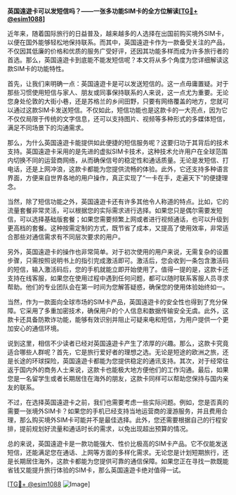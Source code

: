 **英国遠遊卡可以发短信吗？——一张多功能SIM卡的全方位解读[[TG💪+ @esim1088](https://t.me/s/esim1088)]**

近年来，随着国际旅行的日益普及，越来越多的人选择在出国前购买境外SIM卡，以便在国外能够轻松地保持联系。而其中，英国遠遊卡作为一款备受关注的产品，不仅因其低廉的价格和优质的服务广受好评，还因其功能多样而成为许多旅行者的首选。那么，英国遠遊卡到底能不能发短信呢？本文将从多个角度为您详细解读这款SIM卡的功能特性。

首先，让我们来明确一点：英国遠遊卡是可以发送短信的。这一点毋庸置疑。对于那些习惯使用短信与家人、朋友或同事保持联系的人来说，这一点尤为重要。无论您身处伦敦的大街小巷，还是苏格兰的乡间田野，只要有网络覆盖的地方，您就可以通过这款SIM卡发送短信。不仅如此，短信功能也是这款卡的一大亮点，因为它不仅仅局限于传统的文字信息，还可以支持图片、视频等多种形式的多媒体短信，满足不同场景下的沟通需求。

那么，为什么英国遠遊卡能提供如此便捷的短信服务呢？这要归功于其背后的技术支持。英国遠遊卡采用的是先进的虚拟SIM卡技术，这种技术允许用户在全球范围内切换不同的运营商网络，从而确保信号的稳定性和通话质量。无论是发短信、打电话，还是上网冲浪，这款卡都能为您提供流畅的体验。此外，它还支持多种语言界面，方便来自世界各地的用户操作，真正实现了“一卡在手，走遍天下”的便捷理念。

当然，除了短信功能之外，英国遠遊卡还有许多其他令人称道的特点。比如，它的流量套餐非常灵活，可以根据您的实际需求进行选择。如果您只是偶尔需要发短信，可以选择基础版套餐；如果您需要频繁上网或者进行视频通话，也可以升级到更高档的套餐。这种按需定制的方式，既节省了成本，又提高了使用效率，非常适合那些对通信需求有不同层次要求的用户。

另外，英国遠遊卡的操作也非常简单。对于初次使用的用户来说，无需复杂的设置步骤，只需按照说明书上的指引完成激活即可。激活后，您会收到一条包含激活码的短信，输入激活码后，您的手机就能立即开始使用了。值得一提的是，这款卡还支持在线客服，如果您在使用过程中遇到任何问题，都可以随时联系客服人员寻求帮助。他们的专业团队会在第一时间为您解答疑惑，确保您的使用体验始终如一。

当然，作为一款面向全球市场的SIM卡产品，英国遠遊卡的安全性也得到了充分保障。它采用了多重加密技术，确保用户的个人信息和数据传输安全无虞。此外，这款卡还具备防欺诈功能，能够有效识别并阻止可疑来电和短信，为用户提供一个更加安心的通信环境。

说到这里，相信不少读者已经对英国遠遊卡产生了浓厚的兴趣。那么，这款卡究竟适合哪些人群呢？首先，它是旅行爱好者的理想之选。无论是短途的欧洲之旅，还是长途的环球探险，英国遠遊卡都能为您提供稳定的通讯支持。其次，对于经常往返于国内外的商务人士来说，这款卡也能极大地方便他们的工作沟通。最后，如果您是一名留学生或者长期居住在海外的朋友，这款卡同样可以帮助您保持与国内亲友的联系。

不过，在选择英国遠遊卡之前，我们也需要考虑一些实际问题。例如，您是否真的需要一张境外SIM卡？如果您的手机已经支持当地运营商的漫游服务，并且费用合理，那么购买境外SIM卡可能并不是最佳选择。此外，您还需要根据自己的行程安排，提前规划好流量和通话时长的需求，以免出现超出预算的情况。

总的来说，英国遠遊卡是一款功能强大、性价比极高的SIM卡产品。它不仅能发送短信，还能满足您在通话、上网等方面的多样化需求。无论您是计划短期旅行，还是长期居住海外，这款卡都能为您提供可靠的通信保障。如果您正在寻找一款既能省钱又能提升旅行体验的SIM卡，那么英国遠遊卡绝对值得一试。

[[TG💪+ @esim1088](https://t.me/s/esim1088) ![Image](https://i.postimg.cc/4NQfJmqS/Snipaste-2025-05-13-00-14-12.png)]
